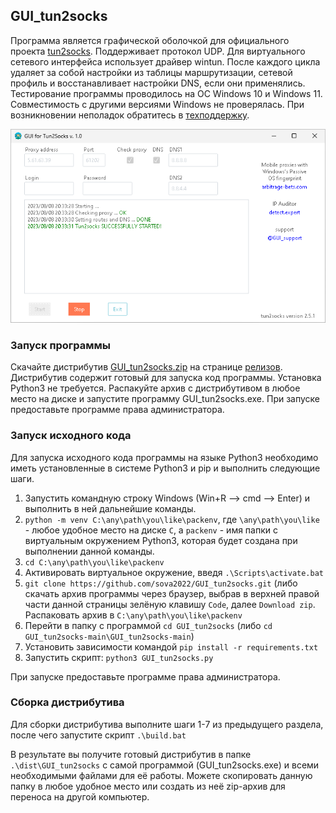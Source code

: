 ## GUI_tun2socks
Программа является графической оболочкой для официального проекта [tun2socks](https://github.com/xjasonlyu/tun2socks). Поддерживает протокол UDP. Для виртуального сетевого интерфейса использует драйвер wintun. После каждого цикла удаляет за собой настройки из таблицы маршрутизации, сетевой профиль и восстанавливает настройки DNS, если они применялись. Тестирование программы проводилось на ОС Windows 10 и Windows 11. Совместимость с другими версиями Windows не проверялась. При возникновении неполадок обратитесь в [техподдержку](https://t.me/GUI_support).

![](screenshot.png)

### Запуск программы
Скачайте дистрибутив [GUI_tun2socks.zip](https://github.com/sova2022/GUI_tun2socks/releases/download/v.1.0/GUI_tun2socks.zip) на странице [релизов](https://github.com/sova2022/GUI_tun2socks/releases/). Дистрибутив содержит готовый для запуска код программы. Установка Python3 не требуется. Распакуйте архив с дистрибутивом в любое место на диске и запустите программу GUI_tun2socks.exe. При запуске предоставьте программе права администратора.

### Запуск исходного кода

Для запуска исходного кода программы на языке Python3 необходимо иметь установленные в системе Python3 и pip и выполнить следующие шаги.
1. Запустить командную строку Windows (Win+R --> cmd --> Enter) и выполнить в ней дальнейшие команды.
1. `python -m venv C:\any\path\you\like\packenv`, где `\any\path\you\like` - любое удобное место на диске `C`, а `packenv` - имя папки с виртуальным окружением Python3, которая будет создана при выполнении данной команды.
1. `cd C:\any\path\you\like\packenv`
1. Активировать виртуальное окружение, введя `.\Scripts\activate.bat`
1. `git clone https://github.com/sova2022/GUI_tun2socks.git` (либо скачать архив программы через браузер, выбрав в верхней правой части данной страницы зелёную клавишу `Code`, далее `Download zip`. Распаковать архив в `C:\any\path\you\like\packenv`
1. Перейти в папку с программой `cd GUI_tun2socks` (либо `cd GUI_tun2socks-main\GUI_tun2socks-main`)
1. Установить зависимости командой `pip install -r requirements.txt`
1. Запустить скрипт: `python3 GUI_tun2socks.py`

При запуске предоставьте программе права администратора.

### Сборка дистрибутива

Для сборки дистрибутива выполните шаги 1-7 из предыдущего раздела, после чего запустите скрипт `.\build.bat`

В результате вы получите готовый дистрибутив в папке `.\dist\GUI_tun2socks` с самой программой (GUI_tun2socks.exe) и всеми необходимыми файлами для её работы. Можете скопировать данную папку в любое удобное место или создать из неё zip-архив для переноса на другой компьютер.
